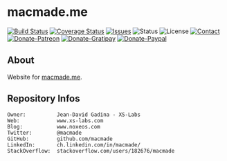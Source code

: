 macmade.me
==========

[![Build Status](https://img.shields.io/travis/macmade/macmade.me.svg?branch=master&style=flat)](https://travis-ci.org/macmade/macmade.me)
[![Coverage Status](https://img.shields.io/coveralls/macmade/macmade.me.svg?branch=master&style=flat)](https://coveralls.io/r/macmade/macmade.me?branch=master)
[![Issues](http://img.shields.io/github/issues/macmade/macmade.me.svg?style=flat)](https://github.com/macmade/macmade.me/issues)
![Status](https://img.shields.io/badge/status-active-brightgreen.svg?style=flat)
![License](https://img.shields.io/badge/license-mit-brightgreen.svg?style=flat)
[![Contact](https://img.shields.io/badge/contact-@macmade-blue.svg?style=flat)](https://twitter.com/macmade)  
[![Donate-Patreon](https://img.shields.io/badge/donate-patreon-yellow.svg?style=flat)](https://patreon.com/macmade)
[![Donate-Gratipay](https://img.shields.io/badge/donate-gratipay-yellow.svg?style=flat)](https://www.gratipay.com/macmade)
[![Donate-Paypal](https://img.shields.io/badge/donate-paypal-yellow.svg?style=flat)](https://paypal.me/xslabs)

About
-----

Website for [macmade.me](https://macmade.me).

Repository Infos
----------------

    Owner:          Jean-David Gadina - XS-Labs
    Web:            www.xs-labs.com
    Blog:           www.noxeos.com
    Twitter:        @macmade
    GitHub:         github.com/macmade
    LinkedIn:       ch.linkedin.com/in/macmade/
    StackOverflow:  stackoverflow.com/users/182676/macmade
